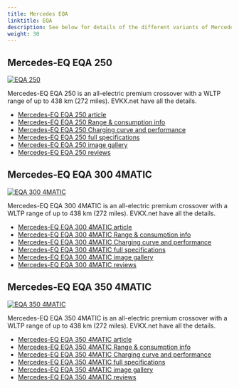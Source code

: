 ```yaml
---
title: Mercedes EQA
linktitle: EQA
description: See below for details of the different variants of Mercedes EQA
weight: 30
---
```

## Mercedes-EQ EQA 250

[![EQA 250](https://media.evkx.net/multimedia/models/mercedes/eqa/eqa_250/main_1_st.jpg)](/models/mercedes/eqa/eqa_250/)

Mercedes-EQ EQA 250 is an all-electric premium crossover with a WLTP range of up to 438 km (272 miles). EVKX.net have all the details. 

- [Mercedes-EQ EQA 250 article](/models/mercedes/eqa/eqa_250/)
- [Mercedes-EQ EQA 250 Range & consumption info](/models/mercedes/eqa/eqa_250//rangeandconsumption)
- [Mercedes-EQ EQA 250 Charging curve and performance](/models/mercedes/eqa/eqa_250//chargingcurve)
- [Mercedes-EQ EQA 250 full specifications](/models/mercedes/eqa/eqa_250//specifications)
- [Mercedes-EQ EQA 250 image gallery](/models/mercedes/eqa/eqa_250//gallery)
- [Mercedes-EQ EQA 250 reviews](/models/mercedes/eqa/eqa_250//reviews)

## Mercedes-EQ EQA 300 4MATIC

[![EQA 300 4MATIC](https://media.evkx.net/multimedia/models/mercedes/eqa/eqa_300_4matic/main_1_st.jpg)](/models/mercedes/eqa/eqa_300_4matic/)

Mercedes-EQ EQA 300 4MATIC is an all-electric premium crossover with a WLTP range of up to 438 km (272 miles). EVKX.net have all the details. 

- [Mercedes-EQ EQA 300 4MATIC article](/models/mercedes/eqa/eqa_300_4matic/)
- [Mercedes-EQ EQA 300 4MATIC Range & consumption info](/models/mercedes/eqa/eqa_300_4matic//rangeandconsumption)
- [Mercedes-EQ EQA 300 4MATIC Charging curve and performance](/models/mercedes/eqa/eqa_300_4matic//chargingcurve)
- [Mercedes-EQ EQA 300 4MATIC full specifications](/models/mercedes/eqa/eqa_300_4matic//specifications)
- [Mercedes-EQ EQA 300 4MATIC image gallery](/models/mercedes/eqa/eqa_300_4matic//gallery)
- [Mercedes-EQ EQA 300 4MATIC reviews](/models/mercedes/eqa/eqa_300_4matic//reviews)

## Mercedes-EQ EQA 350 4MATIC

[![EQA 350 4MATIC](https://media.evkx.net/multimedia/models/mercedes/eqa/eqa_350_4matic/main_1_st.jpg)](/models/mercedes/eqa/eqa_350_4matic/)

Mercedes-EQ EQA 350 4MATIC is an all-electric premium crossover with a WLTP range of up to 438 km (272 miles). EVKX.net have all the details. 

- [Mercedes-EQ EQA 350 4MATIC article](/models/mercedes/eqa/eqa_350_4matic/)
- [Mercedes-EQ EQA 350 4MATIC Range & consumption info](/models/mercedes/eqa/eqa_350_4matic//rangeandconsumption)
- [Mercedes-EQ EQA 350 4MATIC Charging curve and performance](/models/mercedes/eqa/eqa_350_4matic//chargingcurve)
- [Mercedes-EQ EQA 350 4MATIC full specifications](/models/mercedes/eqa/eqa_350_4matic//specifications)
- [Mercedes-EQ EQA 350 4MATIC image gallery](/models/mercedes/eqa/eqa_350_4matic//gallery)
- [Mercedes-EQ EQA 350 4MATIC reviews](/models/mercedes/eqa/eqa_350_4matic//reviews)

